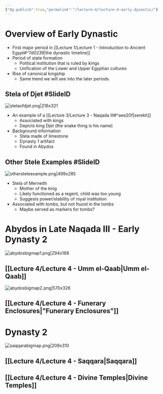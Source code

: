 ```yaml
---
{"dg-publish":true,"permalink":"/lecture-4/lecture-4-early-dynastic/"}
---
```


# Overview of Early Dynastic
- First major period in [[Lecture 1/Lecture 1 - Introduction to Ancient Egypt#^7d0239\|the dynastic timeline]]
- Period of state formation
	- Political institution that is ruled by kings
	- Unification of the Lower and Upper Egyptian cultures
- Rise of canonical kingship
	- Same trend we will see into the later periods

## Stela of Djet #SlideID
![stelaofdjet.png|216x321](/img/user/Images/stelaofdjet.png)
- An example of a [[Lecture 3/Lecture 3 - Naqada III#^aee20f\|serekh]]
	- Associated with kings
	- Depicts king Djet (the snake thing is his name)
- Background information
	- Stela made of limestone
	- Dynasty 1 artifact
	- Found in Abydos

## Other Stele Examples #SlideID
![othersteleexample.png|499x285](/img/user/Images/othersteleexample.png)
- Stela of Merneith
	- Mother of the king
	- Likely functioned as a regent, child was too young
	- Suggests power/stability of royal institution
- Associated with tombs, but not found in the tombs
	- Maybe served as markers for tombs?

# Abydos in Late Naqada III - Early Dynasty 2
![abydosbigmap1.png|294x168](/img/user/Images/abydosbigmap1.png)
## [[Lecture 4/Lecture 4 - Umm el-Qaab\|Umm el-Qaab]]
![abydosbigmap2.png|570x326](/img/user/Images/abydosbigmap2.png)
## [[Lecture 4/Lecture 4 - Funerary Enclosures\|"Funerary Enclosures"]]

# Dynasty 2
![saqqarabigmap.png|209x310](/img/user/Images/saqqarabigmap.png)
## [[Lecture 4/Lecture 4 - Saqqara\|Saqqara]]
## [[Lecture 4/Lecture 4 - Divine Temples\|Divine Temples]]
